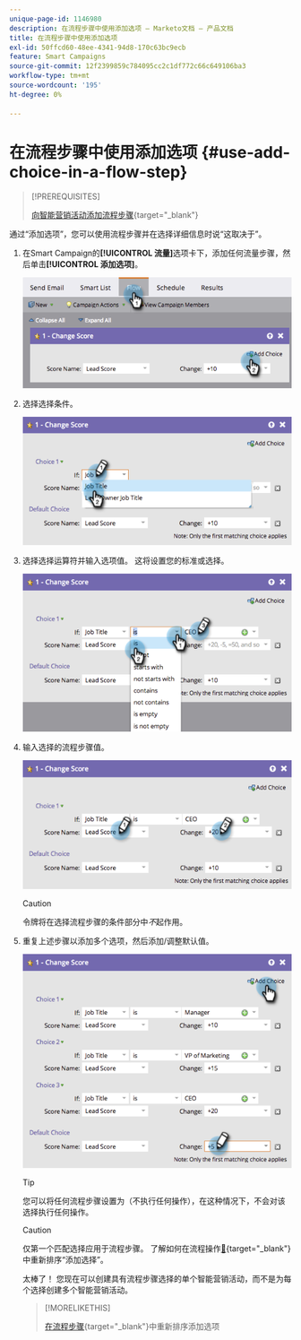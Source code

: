 ```yaml
---
unique-page-id: 1146980
description: 在流程步骤中使用添加选项 — Marketo文档 — 产品文档
title: 在流程步骤中使用添加选项
exl-id: 50ffcd60-48ee-4341-94d8-170c63bc9ecb
feature: Smart Campaigns
source-git-commit: 12f2399859c784095cc2c1df772c66c649106ba3
workflow-type: tm+mt
source-wordcount: '195'
ht-degree: 0%

---
```


# 在流程步骤中使用添加选项 {#use-add-choice-in-a-flow-step}

>[!PREREQUISITES]
>
>[向智能营销活动添加流程步骤](/help/marketo/product-docs/core-marketo-concepts/smart-campaigns/flow-actions/add-a-flow-step-to-a-smart-campaign.md){target="_blank"}

通过“添加选项”，您可以使用流程步骤并在选择详细信息时说“这取决于”。

1. 在Smart Campaign的&#x200B;**[!UICONTROL 流量]**&#x200B;选项卡下，添加任何流量步骤，然后单击&#x200B;**[!UICONTROL 添加选项]**。

   ![](assets/use-add-choice-in-a-flow-step-1.png)

1. 选择选择条件。

   ![](assets/use-add-choice-in-a-flow-step-2.png)

1. 选择选择运算符并输入选项值。 这将设置您的标准或选择。

   ![](assets/use-add-choice-in-a-flow-step-3.png)

1. 输入选择的流程步骤值。

   ![](assets/use-add-choice-in-a-flow-step-4.png)

   >[!CAUTION]
   >
   >令牌将在选择流程步骤的条件部分中&#x200B;_不_&#x200B;起作用。

1. 重复上述步骤以添加多个选项，然后添加/调整默认值。

   ![](assets/use-add-choice-in-a-flow-step-5.png)

   >[!TIP]
   >
   >您可以将任何流程步骤设置为（不执行任何操作），在这种情况下，不会对该选择执行任何操作。

   >[!CAUTION]
   >
   >仅第一个匹配选择应用于流程步骤。 了解如何在流程操作[&#128279;](/help/marketo/product-docs/core-marketo-concepts/smart-campaigns/flow-actions/reorder-add-choice-in-a-flow-step.md){target="_blank"}中重新排序“添加选择”。

   太棒了！ 您现在可以创建具有流程步骤选择的单个智能营销活动，而不是为每个选择创建多个智能营销活动。

   >[!MORELIKETHIS]
   >
   >[在流程步骤](/help/marketo/product-docs/core-marketo-concepts/smart-campaigns/flow-actions/reorder-add-choice-in-a-flow-step.md){target="_blank"}中重新排序添加选项

